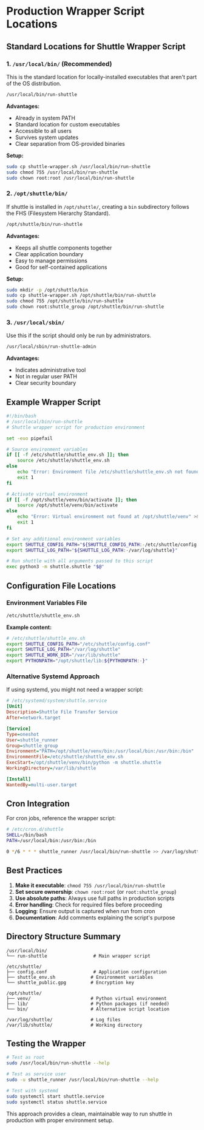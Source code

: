 # Production Wrapper Script Locations

## Standard Locations for Shuttle Wrapper Script

### 1. **`/usr/local/bin/` (Recommended)**
This is the standard location for locally-installed executables that aren't part of the OS distribution.

```bash
/usr/local/bin/run-shuttle
```

**Advantages:**
- Already in system PATH
- Standard location for custom executables
- Accessible to all users
- Survives system updates
- Clear separation from OS-provided binaries

**Setup:**
```bash
sudo cp shuttle-wrapper.sh /usr/local/bin/run-shuttle
sudo chmod 755 /usr/local/bin/run-shuttle
sudo chown root:root /usr/local/bin/run-shuttle
```

### 2. **`/opt/shuttle/bin/`**
If shuttle is installed in `/opt/shuttle/`, creating a `bin` subdirectory follows the FHS (Filesystem Hierarchy Standard).

```bash
/opt/shuttle/bin/run-shuttle
```

**Advantages:**
- Keeps all shuttle components together
- Clear application boundary
- Easy to manage permissions
- Good for self-contained applications

**Setup:**
```bash
sudo mkdir -p /opt/shuttle/bin
sudo cp shuttle-wrapper.sh /opt/shuttle/bin/run-shuttle
sudo chmod 755 /opt/shuttle/bin/run-shuttle
sudo chown root:shuttle_group /opt/shuttle/bin/run-shuttle
```

### 3. **`/usr/local/sbin/`**
Use this if the script should only be run by administrators.

```bash
/usr/local/sbin/run-shuttle-admin
```

**Advantages:**
- Indicates administrative tool
- Not in regular user PATH
- Clear security boundary

## Example Wrapper Script

```bash
#!/bin/bash
# /usr/local/bin/run-shuttle
# Shuttle wrapper script for production environment

set -euo pipefail

# Source environment variables
if [[ -f /etc/shuttle/shuttle_env.sh ]]; then
    source /etc/shuttle/shuttle_env.sh
else
    echo "Error: Environment file /etc/shuttle/shuttle_env.sh not found" >&2
    exit 1
fi

# Activate virtual environment
if [[ -f /opt/shuttle/venv/bin/activate ]]; then
    source /opt/shuttle/venv/bin/activate
else
    echo "Error: Virtual environment not found at /opt/shuttle/venv" >&2
    exit 1
fi

# Set any additional environment variables
export SHUTTLE_CONFIG_PATH="${SHUTTLE_CONFIG_PATH:-/etc/shuttle/config.conf}"
export SHUTTLE_LOG_PATH="${SHUTTLE_LOG_PATH:-/var/log/shuttle}"

# Run shuttle with all arguments passed to this script
exec python3 -m shuttle.shuttle "$@"
```

## Configuration File Locations

### Environment Variables File
```bash
/etc/shuttle/shuttle_env.sh
```

**Example content:**
```bash
# /etc/shuttle/shuttle_env.sh
export SHUTTLE_CONFIG_PATH="/etc/shuttle/config.conf"
export SHUTTLE_LOG_PATH="/var/log/shuttle"
export SHUTTLE_WORK_DIR="/var/lib/shuttle"
export PYTHONPATH="/opt/shuttle/lib:${PYTHONPATH:-}"
```

### Alternative Systemd Approach

If using systemd, you might not need a wrapper script:

```ini
# /etc/systemd/system/shuttle.service
[Unit]
Description=Shuttle File Transfer Service
After=network.target

[Service]
Type=oneshot
User=shuttle_runner
Group=shuttle_group
Environment="PATH=/opt/shuttle/venv/bin:/usr/local/bin:/usr/bin:/bin"
EnvironmentFile=/etc/shuttle/shuttle_env.sh
ExecStart=/opt/shuttle/venv/bin/python -m shuttle.shuttle
WorkingDirectory=/var/lib/shuttle

[Install]
WantedBy=multi-user.target
```

## Cron Integration

For cron jobs, reference the wrapper script:

```bash
# /etc/cron.d/shuttle
SHELL=/bin/bash
PATH=/usr/local/bin:/usr/bin:/bin

0 */6 * * * shuttle_runner /usr/local/bin/run-shuttle >> /var/log/shuttle/cron.log 2>&1
```

## Best Practices

1. **Make it executable**: `chmod 755 /usr/local/bin/run-shuttle`
2. **Set secure ownership**: `chown root:root` (or `root:shuttle_group`)
3. **Use absolute paths**: Always use full paths in production scripts
4. **Error handling**: Check for required files before proceeding
5. **Logging**: Ensure output is captured when run from cron
6. **Documentation**: Add comments explaining the script's purpose

## Directory Structure Summary

```
/usr/local/bin/
└── run-shuttle                 # Main wrapper script

/etc/shuttle/
├── config.conf                 # Application configuration
├── shuttle_env.sh             # Environment variables
└── shuttle_public.gpg         # Encryption key

/opt/shuttle/
├── venv/                      # Python virtual environment
├── lib/                       # Python packages (if needed)
└── bin/                       # Alternative script location

/var/log/shuttle/              # Log files
/var/lib/shuttle/              # Working directory
```

## Testing the Wrapper

```bash
# Test as root
sudo /usr/local/bin/run-shuttle --help

# Test as service user
sudo -u shuttle_runner /usr/local/bin/run-shuttle --help

# Test with systemd
sudo systemctl start shuttle.service
sudo systemctl status shuttle.service
```

This approach provides a clean, maintainable way to run shuttle in production with proper environment setup.